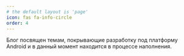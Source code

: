 ```yaml
---
# the default layout is 'page'
icon: fas fa-info-circle
order: 4
---
```


Блог посвящен темам, покрывающие разработку под платформу Android и в данный момент находится в процессе наполнения.
